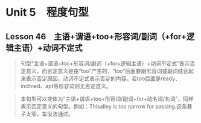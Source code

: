 ﻿ # Unit 5　程度句型
 ## Lesson 46　主语+谓语+too+形容词/副词（+for+逻辑主语）+动词不定式
 
> 句型“主语+谓语+too+形容词/副词（+for+逻辑主语）+动词不定式”表示否定意义，而否定意义是由“too”产生的，“too”后面要跟形容词或副词结合起来表示否定原因，动词不定式表示否定的内容。若too后面是ready、inclined、apt等形容词则无否定意义。

> 本句型可以变体为“主语+谓语+too+形容词/副词+for+动名词/名词”，同样表示否定意义的句型。例如：Thisalley is too narrow for passing.这条巷子太窄，车没法通过。


 